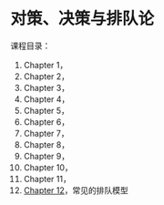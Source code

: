 # 对策、决策与排队论

课程目录：

1. Chapter 1，
2. Chapter 2，
3. Chapter 3，
4. Chapter 4，
5. Chapter 5，
6. Chapter 6，
7. Chapter 7，
8. Chapter 8，
9. Chapter 9，
10. Chapter 10，
11. Chapter 11，
12. [Chapter 12](chapter-12.md)，常见的排队模型